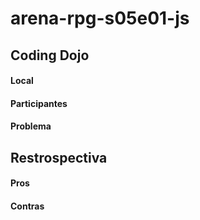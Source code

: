 # arena-rpg-s05e01-js

## Coding Dojo

#### Local

#### Participantes

#### Problema

## Restrospectiva
#### Pros


#### Contras

